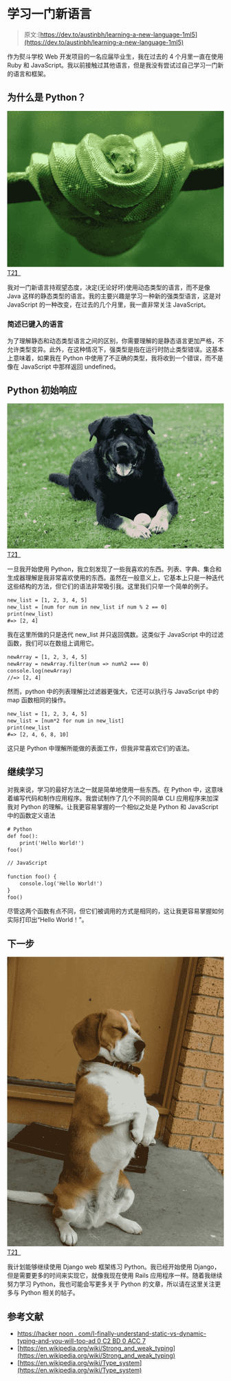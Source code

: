 # 学习一门新语言

> 原文:[https://dev.to/austinbh/learning-a-new-language-1ml5](https://dev.to/austinbh/learning-a-new-language-1ml5)

作为熨斗学校 Web 开发项目的一名应届毕业生，我在过去的 4 个月里一直在使用 Ruby 和 JavaScript。我以前接触过其他语言，但是我没有尝试过自己学习一门新的语言和框架。

## [](#why-python)为什么是 Python？

[![](img/116fca9af83bd2f63599a720c840a5ff.png)T2】](https://res.cloudinary.com/practicaldev/image/fetch/s--XsjpqOMQ--/c_limit%2Cf_auto%2Cfl_progressive%2Cq_auto%2Cw_880/https://images.freeimages.cimg/large-previews/5eb/green-tree-python-1312700.jpg)

我对一门新语言持观望态度，决定(无论好坏)使用动态类型的语言，而不是像 Java 这样的静态类型的语言。我的主要兴趣是学习一种新的强类型语言，这是对 JavaScript 的一种改变，在过去的几个月里，我一直非常关注 JavaScript。

### [](#brief-aside-on-typed-languages)简述已键入的语言

为了理解静态和动态类型语言之间的区别，你需要理解的是静态语言更加严格，不允许类型变异。此外，在这种情况下，强类型是指在运行时防止类型错误。这基本上意味着，如果我在 Python 中使用了不正确的类型，我将收到一个错误，而不是像在 JavaScript 中那样返回 undefined。

## [](#python-initial-response)Python 初始响应

[![](img/577703c853370d8e2384d4bbc3bc9407.png)T2】](https://res.cloudinary.com/practicaldev/image/fetch/s--pKb54tOm--/c_limit%2Cf_auto%2Cfl_progressive%2Cq_auto%2Cw_880/https://images.freeimages.cimg/large-previews/c1c/dog-1361477.jpg)

一旦我开始使用 Python，我立刻发现了一些我喜欢的东西。列表、字典、集合和生成器理解是我非常喜欢使用的东西。虽然在一般意义上，它基本上只是一种迭代这些结构的方法，但它们的语法非常吸引我。这里我们只举一个简单的例子。

```
new_list = [1, 2, 3, 4, 5]
new_list = [num for num in new_list if num % 2 == 0]
print(new_list)
#=> [2, 4] 
```

我在这里所做的只是迭代 new_list 并只返回偶数。这类似于 JavaScript 中的过滤函数，我们可以在数组上调用它。

```
newArray = [1, 2, 3, 4, 5]
newArray = newArray.filter(num => num%2 === 0)
console.log(newArray)
//=> [2, 4] 
```

然而，python 中的列表理解比过滤器更强大，它还可以执行与 JavaScript 中的 map 函数相同的操作。

```
new_list = [1, 2, 3, 4, 5]
new_list = [num*2 for num in new_list]
print(new_list
#=> [2, 4, 6, 8, 10] 
```

这只是 Python 中理解所能做的表面工作，但我非常喜欢它们的语法。

## [](#continuing-to-learn)继续学习

对我来说，学习的最好方法之一就是简单地使用一些东西。在 Python 中，这意味着编写代码和制作应用程序。我尝试制作了几个不同的简单 CLI 应用程序来加深我对 Python 的理解。让我更容易掌握的一个相似之处是 Python 和 JavaScript 中的函数定义语法

```
# Python 
def foo():
    print('Hello World!')
foo() 
```

```
// JavaScript

function foo() {
    console.log('Hello World!')
}
foo() 
```

尽管这两个函数有点不同，但它们被调用的方式是相同的，这让我更容易掌握如何实际打印出“Hello World！”。

## [](#next-steps)下一步

[![](img/653f326e30e82677ded5086fbc6c5da2.png)T2】](https://res.cloudinary.com/practicaldev/image/fetch/s--Y0X0TgIL--/c_limit%2Cf_auto%2Cfl_progressive%2Cq_auto%2Cw_880/https://images.freeimages.cimg/large-previews/bab/sasha-1378238.jpg)

我计划能够继续使用 Django web 框架练习 Python。我已经开始使用 Django，但是需要更多的时间来实现它，就像我现在使用 Rails 应用程序一样。随着我继续努力学习 Python，我也可能会写更多关于 Python 的文章，所以请在这里关注更多与 Python 相关的帖子。

## [](#references)参考文献

*   [https://hacker noon . com/I-finally-understand-static-vs-dynamic-typing-and-you-will-too-ad 0 C2 BD 0 ACC 7](https://hackernoon.com/i-finally-understand-static-vs-dynamic-typing-and-you-will-too-ad0c2bd0acc7)
*   [https://en.wikipedia.org/wiki/Strong_and_weak_typing](https://en.wikipedia.org/wiki/Strong_and_weak_typing)
*   [https://en.wikipedia.org/wiki/Type_system](https://en.wikipedia.org/wiki/Type_system)